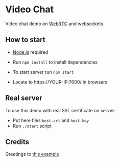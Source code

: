 # Video Chat

Video chat demo on [WebRTC](https://developer.mozilla.org/en-US/docs/Web/API/WebRTC_API/Signaling_and_video_calling) and websockets 

## How to start

* [Node.js](https://nodejs.org/en/download/) required

* Run `npm install` to install dependencies

* To start server run `npm start`

* Locate to https://YOUR-IP:7000/ in browsers

## Real server

To use this demo with real SSL certificate on server:

* Put here files `host.crt` and `host.key`
* Run `./start` script

## Credits

Greetings to [this example](https://github.com/mdn/samples-server/tree/master/s/webrtc-from-chat)